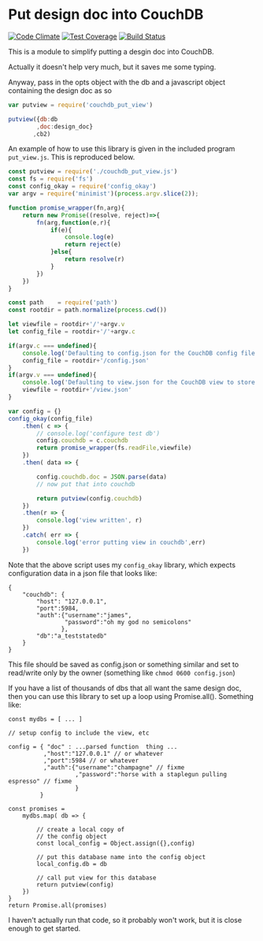 # Put design doc into  CouchDB


[![Code
Climate](https://codeclimate.com/github/jmarca/couchdb_put_view/badges/gpa.svg)](https://codeclimate.com/github/jmarca/couchdb_put_view)
[![Test
Coverage](https://codeclimate.com/github/jmarca/couchdb_put_view/badges/coverage.svg)](https://codeclimate.com/github/jmarca/couchdb_put_view/coverage)
[![Build
Status](https://travis-ci.org/jmarca/couchdb_put_view.svg?branch=master)](https://travis-ci.org/jmarca/couchdb_put_view)

This is a module to simplify putting a desgin doc into  CouchDB.

Actually it doesn't help very much, but it saves me some typing.

Anyway, pass in the opts object with the db and a javascript object
containing the design doc as so

```javascript
var putview = require('couchdb_put_view')

putview({db:db
        ,doc:design_doc}
       ,cb2)
```

An example of how to use this library is given in the included program
`put_view.js`.  This is  reproduced below.

```javascript
const putview = require('./couchdb_put_view.js')
const fs = require('fs')
const config_okay = require('config_okay')
var argv = require('minimist')(process.argv.slice(2));

function promise_wrapper(fn,arg){
    return new Promise((resolve, reject)=>{
        fn(arg,function(e,r){
            if(e){
                console.log(e)
                return reject(e)
            }else{
                return resolve(r)
            }
        })
    })
}

const path    = require('path')
const rootdir = path.normalize(process.cwd())

let viewfile = rootdir+'/'+argv.v
let config_file = rootdir+'/'+argv.c

if(argv.c === undefined){
    console.log('Defaulting to config.json for the CouchDB config file.  Change by using the -c option')
    config_file = rootdir+'/config.json'
}
if(argv.v === undefined){
    console.log('Defaulting to view.json for the CouchDB view to store.  Change by using the -v option')
    viewfile = rootdir+'/view.json'
}

var config = {}
config_okay(config_file)
    .then( c => {
        // console.log('configure test db')
        config.couchdb = c.couchdb
        return promise_wrapper(fs.readFile,viewfile)
    })
    .then( data => {

        config.couchdb.doc = JSON.parse(data)
        // now put that into couchdb

        return putview(config.couchdb)
    })
    .then(r => {
        console.log('view written', r)
    })
    .catch( err => {
        console.log('error putting view in couchdb',err)
    })
```

Note that the above script uses my `config_okay` library, which
expects configuration data in a json file that looks like:

```
{
    "couchdb": {
        "host": "127.0.0.1",
        "port":5984,
        "auth":{"username":"james",
                "password":"oh my god no semicolons"
               },
        "db":"a_teststatedb"
    }
}
```

This file should be saved as config.json or something similar and set
to read/write only by the owner (something like `chmod 0600
config.json`)


If you have a list of thousands of dbs that all want the same design
doc, then you can use this library to set up a loop using
Promise.all().  Something like:

```
const mydbs = [ ... ]

// setup config to include the view, etc

config = { "doc" : ...parsed function  thing ...
          ,"host":"127.0.0.1" // or whatever
          ,"port":5984 // or whatever
          ,"auth":{"username":"champagne" // fixme
                   ,"password":"horse with a staplegun pulling espresso" // fixme
                   }
         }

const promises =
    mydbs.map( db => {

        // create a local copy of
        // the config object
        const local_config = Object.assign({},config)

        // put this database name into the config object
        local_config.db = db

        // call put view for this database
        return putview(config)
    })
}
return Promise.all(promises)

```

I haven't actually run that code, so it probably won't work, but it is
close enough to get started.
